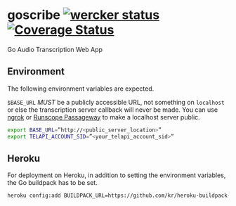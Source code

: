 goscribe [![wercker status](https://app.wercker.com/status/1b0a41def3a5dc3d25770d8b0e7ae909/s/ "wercker status")](https://app.wercker.com/project/bykey/1b0a41def3a5dc3d25770d8b0e7ae909) [![Coverage Status](https://coveralls.io/repos/joshuarubin/goscribe/badge.png?branch=master)](https://coveralls.io/r/joshuarubin/goscribe?branch=master)
========

Go Audio Transcription Web App

## Environment

The following environment variables are expected.

`$BASE_URL` *MUST* be a publicly accessible URL, not something on `localhost` or else the transcription server callback will never be made.
You can use [ngrok](https://ngrok.com/) or [Runscope Passageway](https://www.runscope.com/docs/passageway) to make a localhost server public.

```bash
export BASE_URL=”http://<public_server_location>”
export TELAPI_ACCOUNT_SID=”<your_telapi_account_sid>”
```

## Heroku

For deployment on Heroku, in addition to setting the environment variables, the Go buildpack has to be set.

```bash
heroku config:add BUILDPACK_URL=https://github.com/kr/heroku-buildpack-go.git
```
